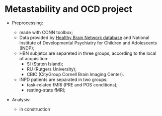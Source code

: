 # Metastability and OCD project
  * Preprocessing:
    - made with CONN toolbox;
    - Data provided by [Healthy Brain Network database](https://fcon_1000.projects.nitrc.org/indi/cmi_healthy_brain_network/) and National Institute of Developmental Psychiatry for Children and Adolescents (INDP);
    - HBN subjetcs are separeted in three groups, according to the local of acquisition:
      - SI (Staten Island);
      - RU (Rutgers University);
      - CBIC (CityGroup Cornell Brain Imaging Center).
    - INPD patients are separated in two groups:
      - task-related fMRI (PRE and POS conditions);
      - resting-state fMRI;
       
  * Analysis:
    - in construction
    
